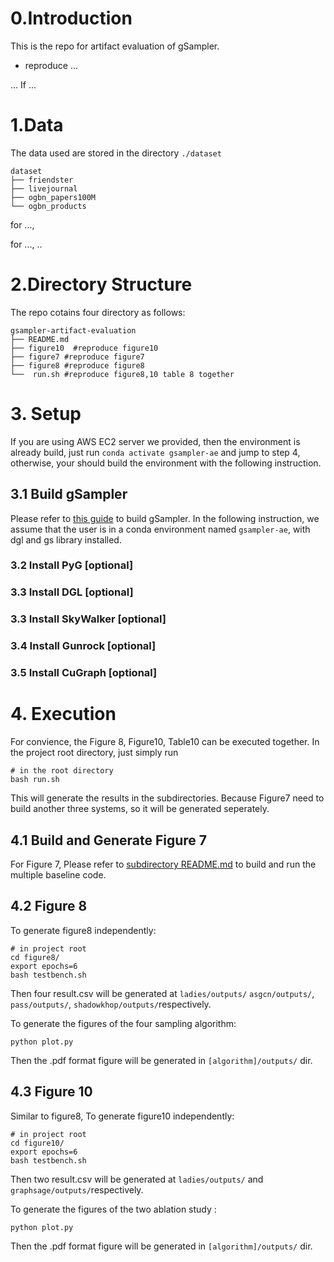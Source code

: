 # 0.Introduction

This is the repo for artifact evaluation of gSampler.
* reproduce ...


... If ...

# 1.Data

The data used are stored in the directory `./dataset`

```
dataset
├── friendster
├── livejournal
├── ogbn_papers100M
└── ogbn_products
```

for ..., 

for ..., ..

# 2.Directory Structure

The repo cotains four directory as follows:

```shell
gsampler-artifact-evaluation
├── README.md
├── figure10  #reproduce figure10
├── figure7 #reproduce figure7
├── figure8 #reproduce figure8
└──  run.sh #reproduce figure8,10 table 8 together
```

# 3. Setup

If you are using AWS EC2 server we provided, then the environment is already build, just  run `conda activate gsampler-ae` and jump to step 4, otherwise, your should build the environment with the following instruction.



## 3.1 Build gSampler

Please refer to [this guide](https://github.com/gsampler9/gSampler.git) to build gSampler.  In the following instruction, we assume that the user is in a conda environment named `gsampler-ae`, with dgl and gs library installed.

### 3.2 Install PyG [optional]

### 3.3 Install DGL [optional]

### 3.3 Install SkyWalker [optional]

### 3.4 Install Gunrock [optional]

### 3.5 Install CuGraph [optional]



# 4. Execution

For convience, the Figure 8, Figure10, Table10 can be executed together. In the project root directory, just simply run 

```
# in the root directory
bash run.sh
```

This will generate the results in the subdirectories. Because Figure7 need to build another three systems, so it will be generated seperately.

## 4.1 Build and Generate Figure 7

For Figure 7, Please refer to [subdirectory README.md](https://github.com/gpzlx1/gsampler-artifact-evaluation/blob/main/figure7/README.md) to build and run the multiple baseline code.

## 4.2 Figure 8 

To generate figure8 independently: 

```shell
# in project root
cd figure8/
export epochs=6
bash testbench.sh
```

Then four result.csv will be generated at `ladies/outputs/` `asgcn/outputs/`, `pass/outputs/`, `shadowkhop/outputs/`respectively.

To generate the figures of the four sampling algorithm:

```
python plot.py
```

Then the .pdf format figure will be generated in `[algorithm]/outputs/` dir.

## 4.3 Figure 10

Similar to figure8, To generate figure10 independently: 

```shell
# in project root
cd figure10/
export epochs=6
bash testbench.sh
```

Then two result.csv will be generated at `ladies/outputs/` and `graphsage/outputs/`respectively.

To generate the figures of the two ablation study :

```
python plot.py
```

Then the .pdf format figure will be generated in `[algorithm]/outputs/` dir.